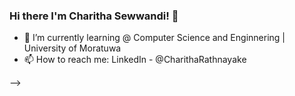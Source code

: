 ### Hi there I'm Charitha Sewwandi! 👋 

- 🌱 I’m currently learning @ Computer Science and Enginnering | University of Moratuwa
- 📫 How to reach me: LinkedIn - @CharithaRathnayake

-->
